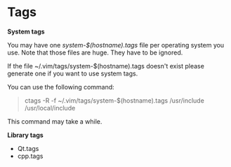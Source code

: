 Tags
====

**System tags**

You may have one *system-$(hostname).tags* file per operating system you use. 
Note that those files are huge. They have to be ignored.

If the file ~/.vim/tags/system-$(hostname).tags doesn't exist please generate one if you want to use system tags.

You can use the following command:

> ctags -R -f ~/.vim/tags/system-$(hostname).tags /usr/include /usr/local/include

This command may take a while.

**Library tags**

 - Qt.tags
 - cpp.tags
